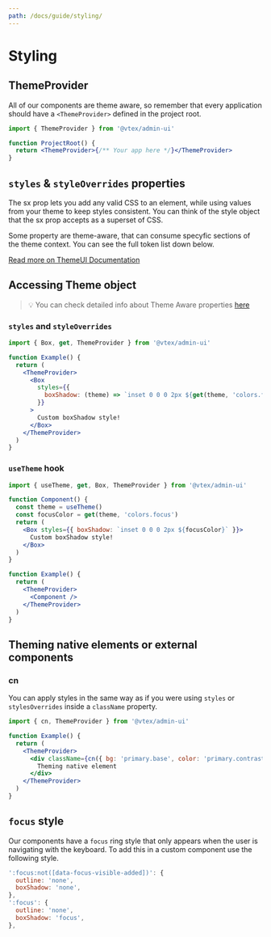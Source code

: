 ```yaml
---
path: /docs/guide/styling/
---
```


# Styling

## ThemeProvider

All of our components are theme aware, so remember that every application should have a `<ThemeProvider>` defined in the project root.

```jsx static
import { ThemeProvider } from '@vtex/admin-ui'

function ProjectRoot() {
  return <ThemeProvider>{/** Your app here */}</ThemeProvider>
}
```

## `styles` & `styleOverrides` properties

The sx prop lets you add any valid CSS to an element, while using values from your theme to keep styles consistent. You can think of the style object that the sx prop accepts as a superset of CSS.

Some property are theme-aware, that can consume specyfic sections of the theme context. You can see the full token list down below.

[Read more on ThemeUI Documentation](https://theme-ui.com/sx-prop)

## Accessing Theme object

<blockquote palette="primary">

💡 You can check detailed info about Theme Aware properties [here](https://theme-ui.com/sx-prop/#theme-aware-properties)

</blockquote>

### `styles` and `styleOverrides`

```jsx
import { Box, get, ThemeProvider } from '@vtex/admin-ui'

function Example() {
  return (
    <ThemeProvider>
      <Box
        styles={{
          boxShadow: (theme) => `inset 0 0 0 2px ${get(theme, 'colors.focus')}`,
        }}
      >
        Custom boxShadow style!
      </Box>
    </ThemeProvider>
  )
}
```

### `useTheme` hook

```jsx
import { useTheme, get, Box, ThemeProvider } from '@vtex/admin-ui'

function Component() {
  const theme = useTheme()
  const focusColor = get(theme, 'colors.focus')
  return (
    <Box styles={{ boxShadow: `inset 0 0 0 2px ${focusColor}` }}>
      Custom boxShadow style!
    </Box>
  )
}

function Example() {
  return (
    <ThemeProvider>
      <Component />
    </ThemeProvider>
  )
}
```

## Theming native elements or external components

### cn

You can apply styles in the same way as if you were using `styles` or `stylesOverrides` inside a `className` property.

```jsx
import { cn, ThemeProvider } from '@vtex/admin-ui'

function Example() {
  return (
    <ThemeProvider>
      <div className={cn({ bg: 'primary.base', color: 'primary.contrast' })}>
        Theming native element
      </div>
    </ThemeProvider>
  )
}
```

## `focus` style

Our components have a `focus` ring style that only appears when the user is navigating with the keyboard. To add this in a custom component use the following style.

```jsx static
':focus:not([data-focus-visible-added])': {
  outline: 'none',
  boxShadow: 'none',
},
':focus': {
  outline: 'none',
  boxShadow: 'focus',
},
```
